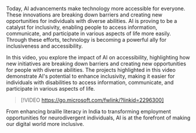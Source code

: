 Today, AI advancements make technology more accessible for everyone. These innovations are breaking down barriers and creating new opportunities for individuals with diverse abilities. AI is proving to be a catalyst for inclusivity, enabling people to access information, communicate, and participate in various aspects of life more easily. Through these efforts, technology is becoming a powerful ally for inclusiveness and accessibility.

In this video, you explore the impact of AI on accessibility, highlighting how new initiatives are breaking down barriers and creating new opportunities for people with diverse abilities. The projects highlighted in this video demonstrate AI's potential to enhance inclusivity, making it easier for individuals with disabilities to access information, communicate, and participate in various aspects of life.

> [!VIDEO https://go.microsoft.com/fwlink/?linkid=2296300]

From enhancing braille literacy in India to transforming employment opportunities for neurodivergent individuals, AI is at the forefront of making our digital world more inclusive.
